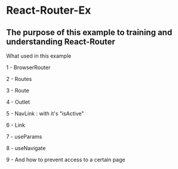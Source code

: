 # React-Router-Ex

## The purpose of this example to training and understanding React-Router

What used in this example

1 - BrowserRouter

2 - Routes

3 - Route

4 - Outlet

5 - NavLink : with it's "isActive"

6 - Link

7 - useParams

8 - useNavigate

9 - And how to prevent access to a certain page
